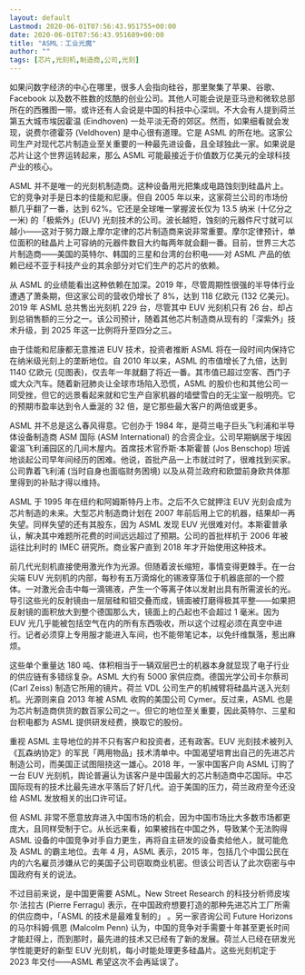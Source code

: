 ```yaml
---
layout: default
Lastmod: 2020-06-01T07:56:43.951755+00:00
date: 2020-06-01T07:56:43.951689+00:00
title: "ASML：工业光魔"
author: ""
tags: [芯片,光刻机,制造商,公司,光刻]
---
```


如果问数字经济的中心在哪里，很多人会指向硅谷，那里聚集了苹果、谷歌、Facebook 以及数不胜数的炫酷的创业公司。其他人可能会说是亚马逊和微软总部所在的西雅图一带。或许还有人会说是中国的科技中心深圳。不大会有人提到荷兰第五大城市埃因霍温 (Eindhoven) 一处平淡无奇的郊区。然而，如果细看就会发现，说费尔德霍芬 (Veldhoven) 是中心很有道理。它是 ASML 的所在地。这家公司生产对现代芯片制造业至关重要的一种最先进设备，且全球独此一家。如果说是芯片让这个世界运转起来，那么 ASML 可能最接近于价值数万亿美元的全球科技产业的核心。

ASML 并不是唯一的光刻机制造商。这种设备用光把集成电路蚀刻到硅晶片上。它的竞争对手是日本的佳能和尼康。但自 2005 年以来，这家荷兰公司的市场份额几乎翻了一番，达到 62%。它还是全球唯一掌握波长仅为 13.5 纳米 (十亿分之一米) 的「极紫外」(EUV) 光刻技术的公司。波长越短，蚀刻的元器件尺寸就可以越小——这对于努力跟上摩尔定律的芯片制造商来说非常重要。摩尔定律预计，单位面积的硅晶片上可容纳的元器件数目大约每两年就会翻一番。目前，世界三大芯片制造商——美国的英特尔、韩国的三星和台湾的台积电——对 ASML 产品的依赖已经不亚于科技产业的其余部分对它们生产的芯片的依赖。

从 ASML 的业绩能看出这种依赖在加深。2019 年，尽管周期性很强的半导体行业遭遇了萧条期，但这家公司的营收仍增长了 8%，达到 118 亿欧元 (132 亿美元)。2019 年 ASML 总共售出光刻机 229 台，尽管其中 EUV 光刻机只有 26 台，却占到总销售额的三分之一。该公司预计，随着其他芯片制造商从现有的「深紫外」技术升级，到 2025 年这一比例将升至四分之三。

由于佳能和尼康都无意推进 EUV 技术，投资者推断 ASML 将在一段时间内保持它在纳米级光刻上的垄断地位。自 2010 年以来，ASML 的市值增长了九倍，达到 1140 亿欧元 (见图表)，仅去年一年就翻了将近一番。其市值已超过空客、西门子或大众汽车。随着新冠肺炎让全球市场陷入恐慌，ASML 的股价也和其他公司一同受挫，但它的远景看起来就和它生产自家机器的墙壁雪白的无尘室一般明亮。它的预期市盈率达到令人垂涎的 32 倍，是它那些最大客户的两倍或更多。

ASML 并不总是这么春风得意。它创办于 1984 年，是荷兰电子巨头飞利浦和半导体设备制造商 ASM 国际 (ASM International) 的合资企业。公司早期蜗居于埃因霍温飞利浦园区的几间木屋内。首席技术官乔斯·本斯霍普 (Jos Benschop) 坦诚地谈起公司早年间经历的困难。他说，首批产品一上市就过时了，很难找到买家。公司靠着飞利浦 (当时自身也面临财务困境) 以及从荷兰政府和欧盟前身欧共体那里得到的补贴才得以维持。

ASML 于 1995 年在纽约和阿姆斯特丹上市。之后不久它就押注 EUV 光刻会成为芯片制造的未来。大型芯片制造商计划在 2007 年前后用上它的机器，结果却一再失望。同样失望的还有其股东，因为 ASML 发现 EUV 光很难对付。本斯霍普承认，解决其中难题所花费的时间远远超过了预期。公司的首批样机于 2006 年被运往比利时的 IMEC 研究所。商业客户直到 2018 年才开始使用这种技术。

前几代光刻机直接使用激光作为光源。但随着波长缩短，事情变得更棘手。在一台尖端 EUV 光刻机的内部，每秒有五万滴熔化的锡液穿落位于机器底部的一个腔体。一对激光会击中每一滴锡液，产生一个等离子体以发射出具有所需波长的光。导引这些光的反射镜由一层层硅和钼交叠而成，镜面被打磨得极其平整——如果把反射镜的面积放大到整个德国那么大，镜面上的凸起也不会超过 1 毫米。因为 EUV 光几乎能被包括空气在内的所有东西吸收，所以这个过程必须在真空中进行。记者必须穿上专用服才能进入车间，也不能带笔记本，以免纤维飘落，惹出麻烦。

这些单个重量达 180 吨、体积相当于一辆双层巴士的机器本身就显现了电子行业的供应链有多错综复杂。ASML 大约有 5000 家供应商。德国光学公司卡尔蔡司 (Carl Zeiss) 制造它所用的镜片。荷兰 VDL 公司生产的机械臂将硅晶片送入光刻机。光源则来自 2013 年被 ASML 收购的美国公司 Cymer。反过来，ASML 也是为芯片制造商供货的数百家公司之一。但它的地位至关重要，因此英特尔、三星和台积电都为 ASML 提供研发经费，换取它的股份。

重视 ASML 主导地位的并不只有客户和投资者，还有政客。EUV 光刻技术被列入《瓦森纳协定》的军民「两用物品」技术清单中。中国渴望培育出自己的先进芯片制造公司，而美国正试图阻挠这一雄心。2018 年，一家中国客户向 ASML 订购了一台 EUV 光刻机，舆论普遍认为该客户是中国最大的芯片制造商中芯国际。中芯国际现有的技术比最先进水平落后了好几代。迫于美国的压力，荷兰政府至今还没给 ASML 发放相关的出口许可证。

但 ASML 非常不愿意放弃进入中国市场的机会，因为中国市场比大多数市场都更庞大，且同样受制于它。从长远来看，如果被挡在中国之外，导致某个无法购得 ASML 设备的中国竞争对手自力更生，再将自主研发的设备卖给他人，就可能危及 ASML 的霸主地位。去年 4 月，ASML 表示，2015 年，包括几个中国公民在内的六名雇员涉嫌从它的美国子公司窃取商业机密。但该公司否认了此次窃密与中国政府有关的说法。

不过目前来说，是中国更需要 ASML。New Street Research 的科技分析师皮埃尔·法拉古 (Pierre Ferragu) 表示，在中国政府想要打造的那种先进芯片工厂所需的供应商中，「ASML 的技术是最难复制的」 。另一家咨询公司 Future Horizons 的马尔科姆·佩恩 (Malcolm Penn) 认为，中国的竞争对手需要十年甚至更长时间才能赶得上，而到那时，最先进的技术又已经有了新的发展。荷兰人已经在研发光学性能更好的新型 EUV 光刻机，每小时能处理更多硅晶片。这些光刻机定于 2023 年交付——ASML 希望这次不会再延误了。

